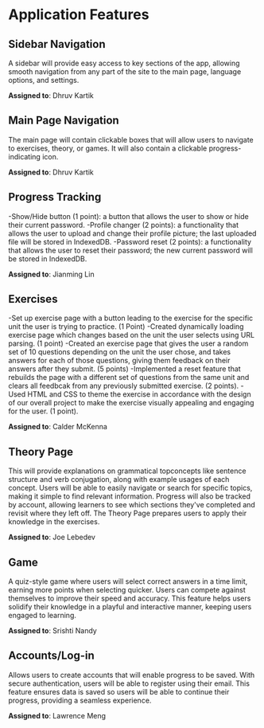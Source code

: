 # Application Features

## Sidebar Navigation

A sidebar will provide easy access to key sections of the app, allowing smooth navigation from any part of the site to the main page, language options, and settings.

**Assigned to**: Dhruv Kartik

## Main Page Navigation

The main page will contain clickable boxes that will allow users to navigate to exercises, theory, or games. It will also contain a clickable progress-indicating icon.

**Assigned to**: Dhruv Kartik

## Progress Tracking

-Show/Hide button (1 point): a button that allows the user to show or hide their current password.
-Profile changer (2 points): a functionality that allows the user to upload and change their profile picture; the last uploaded file will be stored in IndexedDB.
-Password reset (2 points): a functionality that allows the user to reset their password; the new current password will be stored in IndexedDB.

**Assigned to**: Jianming Lin

## Exercises

-Set up exercise page with a button leading to the exercise for the specific unit the user is trying to practice. (1 Point)
-Created dynamically loading exercise page which changes based on the unit the user selects using URL parsing. (1 point)
-Created an exercise page that gives the user a random set of 10 questions depending on the unit the user chose, and takes answers for each of those questions, giving them feedback on their answers after they submit. (5 points)
-Implemented a reset feature that rebuilds the page with a different set of questions from the same unit and clears all feedbcak from any previously submitted exercise. (2 points).
-Used HTML and CSS to theme the exercise in accordance with the design of our overall project to make the exercise visually appealing and engaging for the user. (1 point).

**Assigned to**: Calder McKenna

## Theory Page

This will provide explanations on grammatical topconcepts like sentence structure and verb conjugation, along with example usages of each concept. Users will be able to easily navigate or search for specific topics, making it simple to find relevant information. Progress will also be tracked by account, allowing learners to see which sections they've completed and revisit where they left off. The Theory Page prepares users to apply their knowledge in the exercises.

**Assigned to**: Joe Lebedev

## Game

A quiz-style game where users will select correct answers in a time limit, earning more points when selecting quicker. Users can compete against themselves to improve their speed and accuracy. This feature helps users solidify their knowledge in a playful and interactive manner, keeping users engaged to learning.

**Assigned to**: Srishti Nandy

## Accounts/Log-in

Allows users to create accounts that will enable progress to be saved. With secure authentication, users will be able to register using their email. This feature ensures data is saved so users will be able to continue their progress, providing a seamless experience.

**Assigned to**: Lawrence Meng
